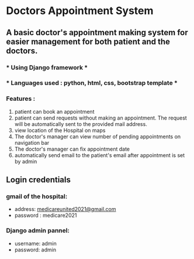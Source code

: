 # Doctors Appointment System
## A basic doctor's appointment making system for easier management for both patient and the doctors. 

### * Using Django framework * 
### * Languages used : python, html, css, bootstrap template *

### Features :
1. patient can book an appointment 
2. patient can send requests without making an appointment. The request will be automatically sent to the provided mail address.
3. view location of the Hospital on maps
5. The doctor's manager can view number of pending appointments on navigation bar
6. The doctor's manager can fix appointment date
7. automatically send email to the patient's email after appointment is set by admin

## Login credentials

### gmail of the hospital:
- address: medicareunited2021@gmail.com
- password : medicare2021

### Django admin pannel:
- username: admin
- password: admin

